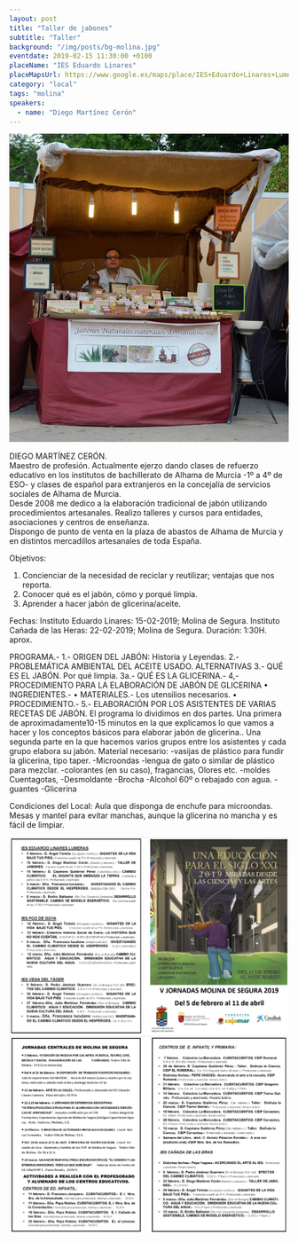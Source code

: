 ```yaml
---
layout: post
title: "Taller de jabones"
subtitle: "Taller"
background: "/img/posts/bg-molina.jpg"
eventdate: 2019-02-15 11:30:00 +0100
placeName: "IES Eduardo Linares"
placeMapsUrl: https://www.google.es/maps/place/IES+Eduardo+Linares+Lumeras/@38.0476469,-1.2068282,17z/data=!3m1!4b1!4m5!3m4!1s0xd6478ab67e52731:0x904bb1f63a013d6d!8m2!3d38.0476469!4d-1.2046395
category: "local"
tags: "molina"
speakers:
  - name: "Diego Martínez Cerón"
---
```

![cartel](/img/posts/jabones.jpg)  


DIEGO MARTÍNEZ CERÓN.  
Maestro de profesión.  Actualmente ejerzo dando clases de refuerzo educativo en los institutos de bachillerato de Alhama de Murcia -1º a 4º de ESO- y clases de español para extranjeros en la concejalía de servicios sociales de Alhama de Murcia.  
Desde 2008 me dedico a la elaboración tradicional de jabón utilizando procedimientos artesanales. Realizo talleres y cursos para entidades, asociaciones y centros de enseñanza.  
Dispongo de punto de venta en la plaza de abastos de Alhama de Murcia y en distintos mercadillos artesanales de toda España.  

Objetivos: 
1)	Concienciar de la necesidad de reciclar y reutilizar; ventajas que nos reporta.
2)	Conocer qué es el jabón, cómo y porqué limpia.
3)	Aprender a hacer jabón  de glicerina/aceite.

Fechas: Instituto Eduardo Linares: 15-02-2019; Molina de Segura.
	Instituto Cañada de las Heras: 22-02-2019; Molina de Segura.
Duración: 1:30H. aprox.

PROGRAMA.-
1.- ORIGEN DEL JABÓN: Historia y Leyendas.
2.- PROBLEMÁTICA  AMBIENTAL DEL ACEITE USADO.  ALTERNATIVAS
3.- QUÉ ES EL JABÓN. Por qué limpia. 
	3a.- QUÉ ES LA GLICERINA.-
4,- PROCEDIMIENTO PARA LA ELABORACIÓN DE JABÓN DE GLICERINA
•	INGREDIENTES.-
•	MATERIALES.- Los utensilios necesarios.
•	PROCEDIMIENTO.-
5.- ELABORACIÓN POR LOS ASISTENTES DE VARIAS RECETAS DE JABÓN.
El programa lo dividimos en dos partes. 
Una primera de aproximadamente10-15 minutos en la que explicamos lo que vamos a hacer y los conceptos básicos para elaborar jabón de glicerina..
Una segunda parte en la que hacemos varios grupos entre los asistentes y cada grupo elabora su jabón.
Material necesario:
-vasijas de plástico para fundir la glicerina, tipo taper.
-Microondas
-lengua de gato o similar de plástico para mezclar.
-colorantes (en su caso), fragancias, Olores etc.
-moldes
Cuentagotas, 
-Desmoldante
-Brocha
-Alcohol 60º o rebajado con agua.
-guantes
-Glicerina

Condiciones del Local:
Aula que disponga de enchufe para microondas.
Mesas y mantel para evitar manchas, aunque la glicerina no mancha y es fácil de limpiar.


![cartel](/img/posts/1folletomolina.png)
![cartel](/img/posts/2folletomolina.png)
